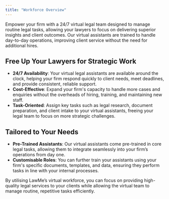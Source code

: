 ```yaml
---
title: "Workforce Overview"
---
```


Empower your firm with a 24/7 virtual legal team designed to manage routine legal tasks, allowing your lawyers to focus on delivering superior insights and client outcomes. Our virtual assistants are trained to handle day-to-day operations, improving client service without the need for additional hires.

## Free Up Your Lawyers for Strategic Work
- **24/7 Availability**: Your virtual legal assistants are available around the clock, helping your firm respond quickly to client needs, meet deadlines, and provide consistent, reliable support.
- **Cost-Effective**: Expand your firm's capacity to handle more cases and enquiries without the overheads of hiring, training, and maintaining new staff.
- **Task-Oriented**: Assign key tasks such as legal research, document preparation, and client intake to your virtual assistants, freeing your legal team to focus on more strategic challenges.

## Tailored to Your Needs
- **Pre-Trained Assistants**: Our virtual assistants come pre-trained in core legal tasks, allowing them to integrate seamlessly into your firm’s operations from day one.
- **Customisable Roles**: You can further train your assistants using your firm's specific documents, templates, and data, ensuring they perform tasks in line with your internal processes.

By utilising LawMe’s virtual workforce, you can focus on providing high-quality legal services to your clients while allowing the virtual team to manage routine, repetitive tasks efficiently.

